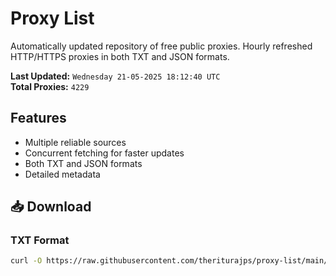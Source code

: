 # Proxy List

Automatically updated repository of free public proxies. Hourly refreshed HTTP/HTTPS proxies in both TXT and JSON formats.

**Last Updated:** `Wednesday 21-05-2025 18:12:40 UTC`  
**Total Proxies:** `4229`

## Features
- Multiple reliable sources
- Concurrent fetching for faster updates
- Both TXT and JSON formats
- Detailed metadata

## 📥 Download

### TXT Format
```bash
curl -O https://raw.githubusercontent.com/theriturajps/proxy-list/main/proxies.txt